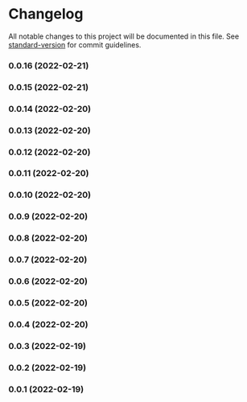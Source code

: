 # Changelog

All notable changes to this project will be documented in this file. See [standard-version](https://github.com/conventional-changelog/standard-version) for commit guidelines.

### 0.0.16 (2022-02-21)

### 0.0.15 (2022-02-21)

### 0.0.14 (2022-02-20)

### 0.0.13 (2022-02-20)

### 0.0.12 (2022-02-20)

### 0.0.11 (2022-02-20)

### 0.0.10 (2022-02-20)

### 0.0.9 (2022-02-20)

### 0.0.8 (2022-02-20)

### 0.0.7 (2022-02-20)

### 0.0.6 (2022-02-20)

### 0.0.5 (2022-02-20)

### 0.0.4 (2022-02-20)

### 0.0.3 (2022-02-19)

### 0.0.2 (2022-02-19)

### 0.0.1 (2022-02-19)
